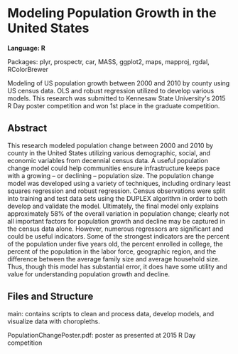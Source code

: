 # Modeling Population Growth in the United States

__Language: R__

Packages: plyr, prospectr, car, MASS, ggplot2, maps, mapproj, rgdal, RColorBrewer


Modeling of US population growth between 2000 and 2010 by county using US census data. OLS and robust regression utilized to develop 
various models. This research was submitted to Kennesaw State University's 2015 R Day poster competition and won 1st place in the graduate 
competition.

## Abstract

This research modeled population change between 2000 and 2010 by county in the United States utilizing various demographic, social, 
and economic variables from decennial census data. A useful population change model could help communities ensure infrastructure keeps 
pace with a growing – or declining – population size. The population change model was developed using a variety of techniques, including 
ordinary least squares regression and robust regression. Census observations were split into training and test data sets using the DUPLEX 
algorithm in order to both develop and validate the model. Ultimately, the final model only explains approximately 58% of the overall 
variation in population change; clearly not all important factors for population growth and decline may be captured in the census data 
alone. However, numerous regressors are significant and could be useful indicators. Some of the strongest indicators are the percent of 
the population under five years old, the percent enrolled in college, the percent of the population in the labor force, geographic region, 
and the difference between the average family size and average household size. Thus, though this model has substantial error, it does have 
some utility and value for understanding population growth and decline.

## Files and Structure

main: contains scripts to clean and process data, develop models, and visualize data with choropleths.

PopulationChangePoster.pdf: poster as presented at 2015 R Day competition
